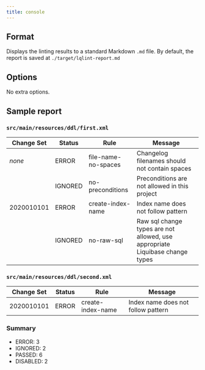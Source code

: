 ```yaml
---
title: console
---
```


## Format

Displays the linting results to a standard Markdown `.md` file. By default, the report
is saved at `./target/lqlint-report.md`

## Options

No extra options.

## Sample report
### `src/main/resources/ddl/first.xml`
| Change Set | Status  | Rule                | Message                                                                      |
|------------|---------|---------------------|------------------------------------------------------------------------------|
| *none*     | ERROR   | file-name-no-spaces | Changelog filenames should not contain spaces                                |
|            | IGNORED | no-preconditions    | Preconditions are not allowed in this project                                |
| 2020010101 | ERROR   | create-index-name   | Index name does not follow pattern                                           |
|            | IGNORED | no-raw-sql          | Raw sql change types are not allowed, use appropriate Liquibase change types |

### `src/main/resources/ddl/second.xml`
| Change Set | Status | Rule                | Message                            |
|------------|--------|---------------------|------------------------------------|
| 2020010101 | ERROR  | create-index-name   | Index name does not follow pattern |

### Summary
* ERROR: 3
* IGNORED: 2
* PASSED: 6
* DISABLED: 2
